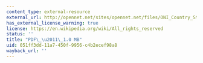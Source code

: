 ```yaml
---
content_type: external-resource
external_url: http://opennet.net/sites/opennet.net/files/ONI_Country_Study_Iran.pdf
has_external_license_warning: true
license: https://en.wikipedia.org/wiki/All_rights_reserved
status: ''
title: "PDF\_\u2011\_1.0 MB"
uid: 051ff3dd-11a7-450f-9956-c4b2ecef98a8
wayback_url: ''
---
```

